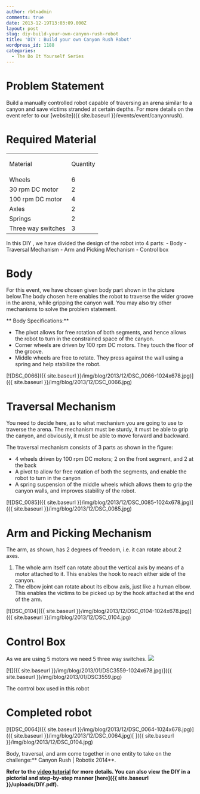 ```yaml
---
author: rbtxadmin
comments: true
date: 2013-12-19T13:03:09.000Z
layout: post
slug: diy-build-your-own-canyon-rush-robot
title: 'DIY : Build your own Canyon Rush Robot'
wordpress_id: 1188
categories:
  - The Do It Yourself Series
---
```


# Problem Statement
Build a manually controlled robot capable of traversing an arena similar to a canyon and save  victims stranded at certain depths. For more details on the event refer to our [website]({{ site.baseurl }}/events/event/canyonrush).

# Required Material
<table align="center" > 

<tbody >
<tr >

<td >

Material

</td>

<td >

Quantity

</td>
</tr>
<tr >

<td >Wheels
</td>

<td >6
</td>
</tr>
<tr >

<td >30 rpm DC motor
</td>

<td >2
</td>
</tr>
<tr >

<td >100 rpm DC motor
</td>

<td >4
</td>
</tr>
<tr >

<td >Axles
</td>

<td >2
</td>
</tr>
<tr >

<td >Springs
</td>

<td >2
</td>
</tr>
<tr >

<td >Three way switches
</td>

<td >3 </td> </tr> </tbody> </table> In this DIY , we have divided the design of the robot into 4 parts:
- Body
- Traversal Mechanism
- Arm and Picking Mechanism
- Control box

# Body
For this event, we have chosen given body part shown in the picture below.The body chosen here enables the robot to traverse the wider groove in the arena, while gripping the canyon wall. You may also try other mechanisms to solve the problem statement.

** Body Specifications:**
- The pivot allows for free rotation of both segments, and hence allows the robot to turn in the constrained space of the canyon.
- Corner wheels are driven by 100 rpm DC motors. They touch the floor of the groove.
- Middle wheels are free to rotate. They press against the wall using a spring and help stabilize the robot.

[![DSC_0066]({{ site.baseurl }}/img/blog/2013/12/DSC_0066-1024x678.jpg)]({{ site.baseurl }}/img/blog/2013/12/DSC_0066.jpg)

# Traversal Mechanism
You need to decide here, as to what mechanism you are going to use to traverse the arena. The mechanism must be sturdy, it must be able to grip the canyon, and obviously, it must be able to move forward and backward.

The traversal mechanism consists of 3 parts as shown in the figure:
- 4 wheels driven by 100 rpm DC motors; 2 on the front segment, and 2 at the back
- A pivot to allow for free rotation of both the segments, and enable the robot to turn in the canyon
- A spring suspension of the middle wheels which allows them to grip the canyon walls, and improves stability of the robot.

 [![DSC_0085]({{ site.baseurl }}/img/blog/2013/12/DSC_0085-1024x678.jpg)]({{ site.baseurl }}/img/blog/2013/12/DSC_0085.jpg)

# Arm and Picking Mechanism
The arm, as shown, has 2 degrees of freedom, i.e. it can rotate about 2 axes.
1. The whole arm itself can rotate about the vertical axis by means of a motor attached to it. This enables the hook to reach either side of the canyon.
1. The elbow joint can rotate about its elbow axis, just like a human elbow. This enables the victims to be picked up by the hook attached at the end of the arm.

[![DSC_0104]({{ site.baseurl }}/img/blog/2013/12/DSC_0104-1024x678.jpg)]({{ site.baseurl }}/img/blog/2013/12/DSC_0104.jpg)

#  
# Control Box
As we are using 5 motors we need 5 three way switches. ![](https://lh4.googleusercontent.com/qEDdIZF6jnijkh9GaZAFzsiZkD93fJ8g3EbzuhalFIzwsnUiYos3vzeBMQUmlpX2aP2mm04rWrsGPQhG1VjpoIXn8d017jCi6Pf_ITsUnbafiwDm0cc)

[![]({{ site.baseurl }}/img/blog/2013/01/DSC3559-1024x678.jpg)]({{ site.baseurl }}/img/blog/2013/01/DSC3559.jpg)

The control box used in this robot

# Completed robot
[![DSC_0064]({{ site.baseurl }}/img/blog/2013/12/DSC_0064-1024x678.jpg)]({{ site.baseurl }}/img/blog/2013/12/DSC_0064.jpg)[ ]({{ site.baseurl }}/img/blog/2013/12/DSC_0104.jpg)

Body, traversal, and arm come together in one entity to take on the challenge:** Canyon Rush | Robotix 2014**.

**Refer to the [video tutorial](http://www.youtube.com/watch?v=CeRC6oIMya8) for more details. You can also view the DIY in a pictorial and step-by-step manner [here]({{ site.baseurl }}/uploads/DIY.pdf).**
